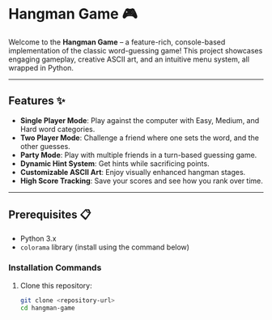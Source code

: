# Hangman Game 🎮

Welcome to the **Hangman Game** – a feature-rich, console-based implementation of the classic word-guessing game! This project showcases engaging gameplay, creative ASCII art, and an intuitive menu system, all wrapped in Python.

---

## Features ✨
- **Single Player Mode**: Play against the computer with Easy, Medium, and Hard word categories.
- **Two Player Mode**: Challenge a friend where one sets the word, and the other guesses.
- **Party Mode**: Play with multiple friends in a turn-based guessing game.
- **Dynamic Hint System**: Get hints while sacrificing points.
- **Customizable ASCII Art**: Enjoy visually enhanced hangman stages.
- **High Score Tracking**: Save your scores and see how you rank over time.

---

## Prerequisites 📋
- Python 3.x
- `colorama` library (install using the command below)

### Installation Commands
1. Clone this repository:
   ```bash
   git clone <repository-url>
   cd hangman-game
